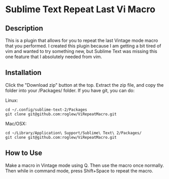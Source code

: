 Sublime Text Repeat Last Vi Macro
=================================

Description
-----------
This is a plugin that allows for you to repeat the last Vintage mode macro that you performed. I created this plugin because I am getting a bit tired of vim and wanted to try something new, but Sublime Text was missing this one feature that I absolutely needed from vim.

Installation
------------
Click the "Download zip" button at the top. Extract the zip file, and copy the folder into your <Sublime Folder>/Packages/ folder. If you have git, you can do:

Linux:

    cd ~/.config/sublime-text-2/Packages
    git clone git@github.com:roglew/ViRepeatMacro.git

Mac/OSX:

    cd ~/Library/Application\ Support/Sublime\ Text\ 2/Packages/
    git clone git@github.com:roglew/ViRepeatMacro.git

How to Use
----------
Make a macro in Vintage mode using Q. Then use the macro once normally. Then while in command mode, press Shift+Space to repeat the macro.

